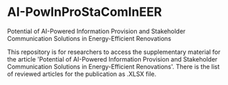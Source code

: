 # AI-PowInProStaComInEER
Potential of AI-Powered Information Provision and Stakeholder Communication Solutions in Energy-Efficient Renovations

This repository is for researchers to access the supplementary material for the article 'Potential of AI-Powered Information Provision and Stakeholder Communication Solutions in Energy-Efficient Renovations'. There is the list of reviewed articles for the publication as .XLSX file.

